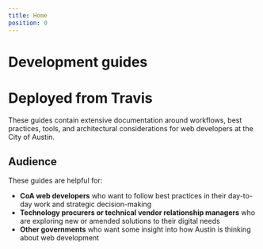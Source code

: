 ```yaml
---
title: Home
position: 0
---
```


# Development guides

# Deployed from Travis

These guides contain extensive documentation around workflows, best practices, tools, and architectural considerations for web developers at the City of Austin.

## Audience

These guides are helpful for:

- **CoA web developers** who want to follow best practices in their day-to-day work and strategic decision-making
- **Technology procurers or technical vendor relationship managers** who are exploring new or amended solutions to their digital needs
- **Other governments** who want some insight into how Austin is thinking about web development
